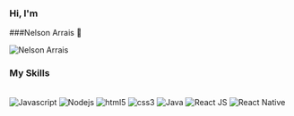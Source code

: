 ### Hi, I'm 
###Nelson Arrais 👋

![Nelson Arrais](https://github-readme-stats.vercel.app/api?username=nelson2804&show_icons=true&theme=dark)

### My Skills

<div style="dysplay: inline_block"><br/>
  <img aling="center" alt="Javascript" src="https://img.shields.io/badge/JavaScript-F7DF1E?style=for-the-badge&logo=javascript&logoColor=black" />  
  <img aling="center" alt="Nodejs" src="https://img.shields.io/badge/Node.js-43853D?style=for-the-badge&logo=node.js&logoColor=white" /> 
  <img aling="center" alt="html5" src="https://img.shields.io/badge/HTML5-E34F26?style=for-the-badge&logo=html5&logoColor=white" /> 
  <img aling="center" alt="css3" src="https://img.shields.io/badge/CSS3-1572B6?style=for-the-badge&logo=css3&logoColor=white" />  
  <img aling="center" alt="Java" src="https://img.shields.io/badge/Java-ED8B00?style=for-the-badge&logo=openjdk&logoColor=white" />  
  <img aling="center" alt="React JS" src="https://img.shields.io/badge/React-20232A?style=for-the-badge&logo=react&logoColor=61DAFB" /> 
  <img aling="center" alt="React Native" src="https://img.shields.io/badge/React_Native-20232A?style=for-the-badge&logo=react&logoColor=61DAFB" />
</div>


